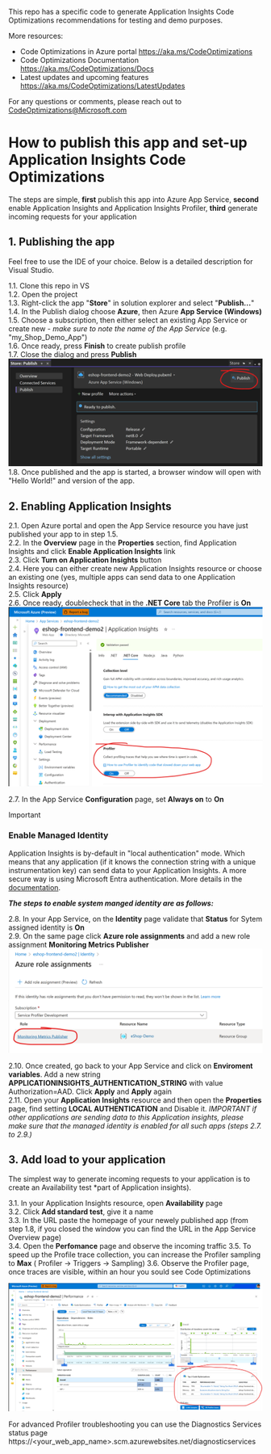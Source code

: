 This repo has a specific code to generate Application Insights Code Optimizations recommendations for testing and demo purposes.

More resources:
- Code Optimizations in Azure portal https://aka.ms/CodeOptimizations
- Code Optimizations Documentation https://aka.ms/CodeOptimizations/Docs
- Latest updates and upcoming features https://aka.ms/CodeOptimizations/LatestUpdates

For any questions or comments, please reach out to CodeOptimizations@Microsoft.com

# How to publish this app and set-up Application Insights Code Optimizations
The steps are simple, **first** publish this app into Azure App Service, **second** enable Application Insights and Application Insights Profiler, **third** generate incoming requests for your application

## 1. Publishing the app
Feel free to use the IDE of your choice. Below is a detailed description for Visual Studio.

1.1. Clone this repo in VS  
1.2. Open the project  
1.3. Right-click the app "**Store**" in solution explorer and select "**Publish...**"  
1.4. In the Publish dialog choose **Azure**, then Azure **App Service (Windows)**  
1.5. Choose a subscription, then either select an existing App Service or create new - _make sure to note the name of the App Service_ (e.g. "my_Shop_Demo_App")  
1.6. Once ready, press **Finish** to create publish profile  
1.7. Close the dialog and press **Publish**  
![](images/1.7.%20Publish.png)  
1.8. Once published and the app is started, a browser window will open with "Hello World!" and version of the app.  

## 2. Enabling Application Insights

2.1. Open Azure portal and open the App Service resource you have just published your app to in step 1.5.  
2.2. In the **Overview** page in the **Properties** section, find Application Insights and click **Enable Application  Insights** link  
2.3. Click **Turn on Application Insights** button  
2.4. Here you can either create new Application Insights resource or choose an existing one (yes, multiple apps can send data to one Application Insights resource)  
2.5. Click **Apply**  
2.6. Once ready, doublecheck that in the **.NET Core** tab the Profiler is **On**  
![](images/2.6.%20Profiler%20ON.png)  

2.7. In the App Service **Configuration** page, set **Always on** to **On**  

  
> [!IMPORTANT]  
> ### Enable Managed Identity
> Application Insights is by-default in "local authentication" mode. Which means that any application (if it knows the connection string with a unique instrumentation key) can send data to your Application Insights. A more secure way is using Microsoft Entra authentication.
> More details in the [documentation](https://learn.microsoft.com/en-us/azure/azure-monitor/profiler/profiler#enable-microsoft-entra-authentication-for-profile-ingestion).

_**The steps to enable system manged identity are as follows:**_

2.8. In your App Service, on the **Identity** page validate that **Status** for Sytem assigned identity is **On**  
2.9. On the same page click **Azure role assignments** and add a new role assignment **Monitoring Metrics Publisher**  
![](images/2.8.%20Managed%20identity.png)  

2.10. Once created, go back to your App Service and click on **Enviroment variables**. Add a new string **APPLICATIONINSIGHTS_AUTHENTICATION_STRING** with value Authorization=AAD. Click **Apply** and **Apply** again  
2.11. Open your **Application Insights** resource and then open the **Properties** page, find setting **LOCAL AUTHENTICATION** and Disable it. _IMPORTANT if other applications are sending data to this Application insights, please make sure that the managed identity is enabled for all such apps (steps 2.7. to 2.9.)_   


## 3. Add load to your application
The simplest way to generate incoming requests to your application is to create an Availability test *part of Application insights).  

3.1. In your Application Insights resource, open **Availability** page  
3.2. Click **Add standard test**, give it a name  
3.3. In the URL paste the homepage of your newely published app (from step 1.8, if you closed the window you can find the URL in the App Service Overview page)  
3.4. Open the **Perfomance** page and observe the incoming traffic
3.5. To speed up the Profile trace collection, you can increase the Profiler sampling to **Max** ( Profiler -> Triggers -> Sampling) 
3.6. Observe the Profiler page, once traces are visible, within an hour you sould see Code Optimizations  

![](images/3.4.%20Code%20Optimizations.png)  

For advanced Profiler troubleshooting you can use the Diagnostics Services status page https://<your_web_app_name>.scm.azurewebsites.net/diagnosticservices

